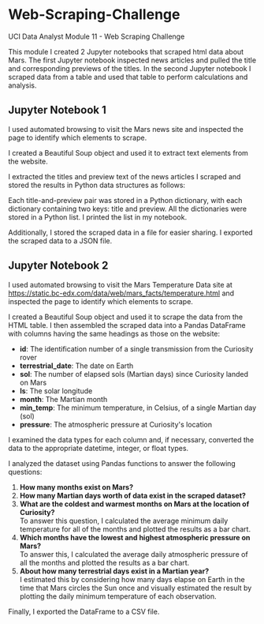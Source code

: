 # Web-Scraping-Challenge
UCI Data Analyst Module 11 - Web Scraping Challenge

This module I created 2 Jupyter notebooks that scraped html data about Mars. The first Jupyter notebook inspected news articles and pulled the title and corresponding previews of the titles. In the second Jupyter notebook I scraped data from a table and used that table to perform calculations and analysis. 

## Jupyter Notebook 1
I used automated browsing to visit the Mars news site and inspected the page to identify which elements to scrape.

I created a Beautiful Soup object and used it to extract text elements from the website.

I extracted the titles and preview text of the news articles I scraped and stored the results in Python data structures as follows:

Each title-and-preview pair was stored in a Python dictionary, with each dictionary containing two keys: title and preview.
All the dictionaries were stored in a Python list.
I printed the list in my notebook.

Additionally, I stored the scraped data in a file for easier sharing. I exported the scraped data to a JSON file.

## Jupyter Notebook 2
I used automated browsing to visit the Mars Temperature Data site at https://static.bc-edx.com/data/web/mars_facts/temperature.html and inspected the page to identify which elements to scrape.

I created a Beautiful Soup object and used it to scrape the data from the HTML table. I then assembled the scraped data into a Pandas DataFrame with columns having the same headings as those on the website:

- **id**: The identification number of a single transmission from the Curiosity rover
- **terrestrial_date**: The date on Earth
- **sol**: The number of elapsed sols (Martian days) since Curiosity landed on Mars
- **ls**: The solar longitude
- **month**: The Martian month
- **min_temp**: The minimum temperature, in Celsius, of a single Martian day (sol)
- **pressure**: The atmospheric pressure at Curiosity's location

I examined the data types for each column and, if necessary, converted the data to the appropriate datetime, integer, or float types.

I analyzed the dataset using Pandas functions to answer the following questions:

1. **How many months exist on Mars?**
2. **How many Martian days worth of data exist in the scraped dataset?**
3. **What are the coldest and warmest months on Mars at the location of Curiosity?**  
   To answer this question, I calculated the average minimum daily temperature for all of the months and plotted the results as a bar chart.
4. **Which months have the lowest and highest atmospheric pressure on Mars?**  
   To answer this, I calculated the average daily atmospheric pressure of all the months and plotted the results as a bar chart.
5. **About how many terrestrial days exist in a Martian year?**  
   I estimated this by considering how many days elapse on Earth in the time that Mars circles the Sun once and visually estimated the result by plotting the daily minimum temperature of each observation.
   
Finally, I exported the DataFrame to a CSV file.
